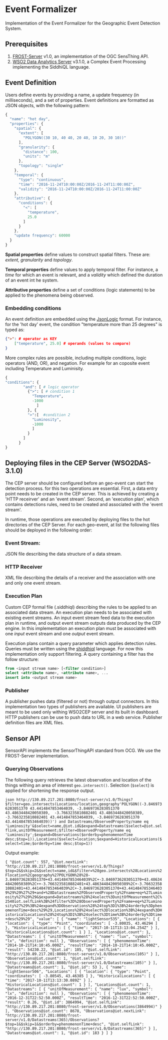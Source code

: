# Event Formalizer

Implementation of the Event Formalizer for the Geographic Event Detection System.

## Prerequisites

1. <a href= "https://github.com/FraunhoferIOSB/FROST-Server">FROST-Server</a> v1.0, an implementation of the OGC SensThing API.
  2. <a href= "https://wso2.com/analytics/previous-releases">WSO2 Data Analytics Server</a> v3.1.0, a Complex Event Processing implementing the SiddhiQL language.

## Event Definition
Users define events by providing a name, a update frequency (in milliseconds), and a set of properties. Event definitions are formatted as JSON objects, with the following pattern:

```javascript
{
  "name": "hot day",
  "properties": {
    "spatial": {
      "extent": [
        "POLYGON((30 10, 40 40, 20 40, 10 20, 30 10))"
      ],
      "granularity": {
        "distance": 100,
        "units": "m"
      },
      "topology": "single"
    },
    "temporal": {
      "type": "continuous",
      "time": "2016-11-24T10:00:00Z/2016-11-24T11:00:00Z",
      "validity": "2016-11-24T10:00:00Z/2016-11-24T11:00:00Z"
    },
    "attributive": {
      "conditions": {
        "<": [
          "temperature",
          25.0
        ]
      }
    },
    "update frequency": 60000
  }
}
```


**Spatial properties** define values to construct spatial filters. These are: *extent, granularity* and *topology*.

**Temporal properties** define values to apply temporal filter. For instance, a *time* for which an event is relevant, and a *validity* which defined the duration of an event int he system.

**Attributive properties** define a set of conditions (logic statements) to be applied to the phenomena being observed.

### Embedding conditions
An event definition are embedded using the <a href= "http://jsonlogic.com/">JsonLogic</a> format. For instance, for the 'hot day' event, the condition "temperature more than 25 degrees" is typed as:

``` json
{">": # operator as KEY
    ["temperature", 25.0] # operands (values to compare)
}
```

More complex rules are possible, including multiple conditions, logic operators (AND, OR), and negation. For example for an coposite event including Temperature and Luminisity.

```python
{
"conditions": {
        "and": [ # logic operator
          {">": [ # condition 1
            "Temperature",
            -1000
              ] 
          }, {
          ">":[  #condition 2
            "Luminosity",
            -1000
            ]
          }
        ]
      }
}
```

## Deploying files in the CEP Server (WSO2DAS-3.1.0)

The CEP server should be configured before an geo-event can start the detection process. for this two operations are essential. First, a data entry point needs to be created in the CEP server. This is achieved by creating a 'HTTP receirver' and an 'event stream'. Second, an 'execution plan', which contains detections rules, need to be created and associated with the 'event stream'.

In runtime, those operations are executed by deploying  files to the hot directories of the CEP Server.
For each geo-event, at list the following files should be deployed in the following order:

### Event Stream:

JSON file describing the data structure of a data stream.

### HTTP Receiver
XML file describing the details of a receiver and the association with one and only one event stream.

### Execution Plan
Custom CEP formal file (.siddhiql) describing the rules to be applied to an associated data stream. An execution plan needs to be associated with  existing event streams. An input event stream feed data to the execution plan in runtime, and output event stream outputs data produced by the CEP engine. In this implementation an execution plan must be associated with one *input* event stream and one *output* event stream.

Execution plans contain a query parameter which applies detection rules.
Queries must be written using the <a href=https://docs.wso2.com/display/DAS310/Siddhi+Query+Language>shiddhiql</a> language.  For now this implementation only support filtering. A query containing a filter has the follow structure:

``` sql
from <input stream name> [<filter condition>]
select <attribute name>, <attribute name>, ...
insert into <output stream name>
```

### Publisher
A publisher pushes data (filtered or not) through output connectors. In this implementation two types of publishers are available. UI publishers are meant to be used only withing WSO2CEP server and its built in dashboard. HTTP publishers can be use to push data to URL in a web service. Publisher definition files are XML files.


## Sensor API

SensorAPI implements the SensorThingAPI standard from OCG. We use the FROST-Server implementation.

### Querying Observations

The following query retrieves the latest observation and location of the things withing an area of interest `geo.intersect()`. Selection (`$select`) is applied for shortening the response output.

`json
http://130.89.217.201:8080/frost-server/v1.0/Things?$filter=geo.intersects(Locations/location,geography'POLYGON((-3.8469736283051370 43.4414847853464039, -3.8469736283051370 43.4863448420050389,  -3.7663235810882401 43.4863448420050389, -3.7663235810882401 43.4414847853464039, -3.8469736283051370 43.4414847853464039))') and Datastreams/ObservedProperty/name eq 'Luminosity'&$select=name,@iot.id&$expand=Datastreams($select=@iot.selflink,unitOfMeasurement;$filter=ObservedProperty/name eq 'Luminosity';$expand=Observations($orderby=phenomenonTime desc;$top=1)),Locations($select=location;$expand=HistoricalLocations($select=time;$orderby=time desc;$top=1))`

Output example:

`{
    "@iot.count": 557,
    "@iot.nextLink": "http://130.89.217.201:8080/frost-server/v1.0/Things?$top=2&$skip=2&$select=name,id&$filter=%28geo.intersects%28Locations%2Flocation%2Cgeography%27POLYGON%28%28-3.8469736283051370+43.4414847853464039%2C+-3.8469736283051370+43.4863448420050389%2C++-3.7663235810882401+43.4863448420050389%2C+-3.7663235810882401+43.4414847853464039%2C+-3.8469736283051370+43.4414847853464039%29%29%27%29+and+%28Datastreams%2FObservedProperty%2Fname+eq+%27Luminosity%27%29%29&$expand=Datastreams%28%24select%3DunitOfMeasurement%2C%2540iot.selfLink%3B%24filter%3D%28ObservedProperty%2Fname+eq+%27Luminosity%27%29%3B%24expand%3DObservations%28%24top%3D1%3B%24orderby%3DphenomenonTime+desc%29%29,Locations%28%24select%3Dlocation%3B%24expand%3DHistoricalLocations%28%24top%3D1%3B%24select%3Dtime%3B%24orderby%3Dtime+desc%29%29",
    "value": [
        {
            "name": "lightSensor535",
            "Locations": [
                {
                    "location": {
                        "type": "Point",
                        "coordinates": [
                            -3.80035,
                            43.46294
                        ]
                    },
                    "HistoricalLocations": [
                        {
                            "time": "2017-10-11T13:13:04.254Z"
                        }
                    ],
                    "HistoricalLocations@iot.count": 1
                }
            ],
            "Locations@iot.count": 1,
            "Datastreams": [
                {
                    "unitOfMeasurement": {
                        "name": "lux",
                        "symbol": "lx",
                        "definition": null
                    },
                    "Observations": [
                        {
                            "phenomenonTime": "2014-10-21T14:10:45.000Z",
                            "resultTime": "2014-10-21T14:10:45.000Z",
                            "result": 54230.22,
                            "@iot.id": 105,
                            "@iot.selfLink": "http://130.89.217.201:8080/frost-server/v1.0/Observations(105)"
                        }
                    ],
                    "Observations@iot.count": 1,
                    "@iot.selfLink": "http://130.89.217.201:8080/frost-server/v1.0/Datastreams(105)"
                }
            ],
            "Datastreams@iot.count": 1,
            "@iot.id": 53
        },
        {
            "name": "lightSensor506",
            "Locations": [
                {
                    "location": {
                        "type": "Point",
                        "coordinates": [
                            -3.80545,
                            43.46385
                        ]
                    },
                    "HistoricalLocations": [
                        {
                            "time": "2017-10-11T13:13:30.089Z"
                        }
                    ],
                    "HistoricalLocations@iot.count": 1
                }
            ],
            "Locations@iot.count": 1,
            "Datastreams": [
                {
                    "unitOfMeasurement": {
                        "name": "lux",
                        "symbol": "lx",
                        "definition": null
                    },
                    "Observations": [
                        {
                            "phenomenonTime": "2016-12-31T22:52:50.000Z",
                            "resultTime": "2016-12-31T22:52:50.000Z",
                            "result": 0.26,
                            "@iot.id": 3864994,
                            "@iot.selfLink": "http://130.89.217.201:8080/frost-server/v1.0/Observations(3864994)"
                        }
                    ],
                    "Observations@iot.count": 8678,
                    "Observations@iot.nextLink": "http://130.89.217.201:8080/frost-server/v1.0/Datastreams(365)/Observations?$top=1&$skip=1&$orderby=phenomenonTime+desc",
                    "@iot.selfLink": "http://130.89.217.201:8080/frost-server/v1.0/Datastreams(365)"
                }
            ],
            "Datastreams@iot.count": 1,
            "@iot.id": 183
        }
    ]
}`
